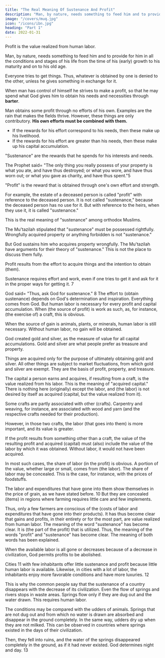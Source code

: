 ```yaml
---
title: "The Real Meaning Of Sustenance And Profit"
description: "Man, by nature, needs something to feed him and to provide for him in all the conditions and stages of his life from the time of his (early) growth to his maturity and on to his old age"
image: "/covers/muq.jpg"
icon: "/icons/ibn.jpg"
heading: "Part 1"
date: 2022-01-31
---
```



<!-- THE CONDITIONS THAT OCCUR IN THIS CONNECTION.
A NUMBER OF PROBLEMS ARE CONNECTED
(WITH THIS SUBJECT).
 -->

Profit is the value realized from human labor.

Man, by nature, needs something to feed him and to provide for him in all the conditions and stages of his life from the time of his (early) growth to his maturity and on to his old age.

<!-- God 2 created everything in the world for man and gave it to him, as indicated in several verses of the Qur'an. He said= "He created for you everything that is in the heavens and on earth. He subjected the sun and the moon to you. He
subjected the sea to you. He subjected the firmament to you. He subjected the
animals to you." 3 (The same idea is indicated in) many (other) passages of (the
Qur'an), Man's hand stretches out over the (whole) world and all that is in it, since
God made man His representative on earth. -->

Everyone tries to get things. Thus, whatever is obtained by one is denied to the other, unless he gives something in exchange for it.

When man has control of himself <!-- and is beyond the stage of his original weakness, --> he strives to make a profit, so that he may spend what God gives him to obtain his needs and necessities through **barter**.

Man obtains some profit through no efforts of his own. Examples are the rain that makes the fields thrive. However, these things are only contributory. **His own efforts must be combined with them.**

- If the rewards for his effort correspond to his needs, then these make up his livelihood. 
- If the rewards for his effort are greater than his needs, then these make up his capital accumulation. 

"Sustenance" are the rewards that he spends for <!-- When the use of such accruing or acquired (gain) reverts to a particular human being and he enjoys its fruits by spending it upon  -->his interests and needs.

The Prophet said= "The only thing you really possess of your property is what you ate, and have thus destroyed; or what you wore, and have thus worn out; or what you gave as charity, and have thus spent."5

<!-- When a person does not use his income for any of his interests and needs, it is not called "sustenance."  -->

"Profit" is the reward <!-- The part of the income --> that is obtained through one's own effort and strength. 

For example, the estate of a deceased person is called "profit" with reference to the deceased person. It is not called "sustenance," because the deceased person has no use for it. But with reference to the heirs, when they use it, it is called "sustenance."

This is the real meaning of "sustenance" among orthodox Muslims. 

The Mu'tazilah stipulated that <!--  for the use of the term --> "sustenance" <!-- that it --> must be possessed rightfully. <!-- Whatever is not possessed (rightfully) is not called "sustenance" by them. --> Wrongfully acquired property or anything forbidden is not <!-- was not admitted by them as something that could be called --> "sustenance." 

But God sustains him who acquires property wrongfully. <!-- , and also the evildoer, the believer as well as the unbeliever. He singles out whomever He wishes for His mercy and guidance. --> The Mu'tazilah have arguments for their theory of "sustenance." This is not the place to discuss them fully.



Profit results from the effort to acquire things and the intention to obtain (them). 

Sustenance requires effort and work, even if one tries to get it and ask for it in the proper ways for getting it. 7 

God said= "Thus, ask God for sustenance." 8 The effort to (obtain sustenance) depends on God's determination and inspiration. Everything comes from God. But human labor is necessary for every profit and capital accumulation. When (the source of profit) is work as such, as, for instance, (the exercise of) a craft, this is obvious. 

When the source of gain is animals, plants, or minerals, human labor is still necessary. Without human labor, no gain will be obtained.

God created <!-- the two mineral "stones,"  -->gold and silver, as the measure of value for all capital accumulations. Gold and silver are what people <!--  the inhabitants of the world, by --> prefer as treasure and property. 

<!-- Even if, under certain circumstances, other --> Things are acquired only for the purpose of ultimately obtaining gold and silver. All other things are subject to market fluctuations, from which gold and silver are exempt. They are the basis of profit, property, and treasure.

The capital a person earns and acquires, if resulting from a craft, is the value realized from his labor. This is the meaning of "acquired capital." There is nothing here (originally) except the labor, and (the labor) is not desired by itself as acquired (capital, but the value realized from it).

Some crafts are partly associated with other (crafts). Carpentry and weaving, for instance, are associated with wood and yarn (and the respective crafts needed for their production). 

However, in those two crafts, the labor (that goes into them) is more important, and its value is greater.

If the profit results from something other than a craft, the value of the resulting profit and acquired (capital) must (also) include the value of the labor by which it was obtained. Without labor, it would not have been acquired.

In most such cases, the share of labor (in the profit) is obvious. A portion of the value, whether large or small, comes from (the labor). The share of labor may be concealed. This is the case, for instance, with the prices of foodstuffs. 

The labor and expenditures that have gone into them show themselves in the price of grain, as we have stated before. 10 But they are concealed (items) in regions where farming requires little care and few implements. 

Thus, only a few farmers are conscious of the (costs of labor and expenditures that have gone into their products).
It has thus become clear that gains and profits, in their entirety or for the most part, are value realized from human labor. The meaning of the word "sustenance" has become clear. It is (the part of the profit) that is utilized. Thus, the meaning of the words "profit" and "sustenance" has become clear. The meaning of both words has been explained.

When the available labor is all gone or decreases because of a decrease in civilization, God permits profits to be abolished.

Cities 11 with few inhabitants offer little sustenance and profit because little human labor is available. Likewise, in cities with a lot of labor, the inhabitants enjoy more favorable conditions and have more luxuries. 12

This is why the common people say that the sustenance of a country disappears with the decrease of its civilization. Even the flow of springs and rivers stops in waste areas. Springs flow only if they are dug out and the water drawn. This requires human labor. 

The conditions may be compared with the udders of animals. Springs that are not dug out and from which no water is drawn are absorbed and disappear in the ground completely. In the same way, udders dry up when they are not milked. This can be observed in countries where springs existed in the days of their civilization. 

Then, they fell into ruins, and the water of the springs disappeared completely in the ground, as if it had never existed. God determines night and day. 13


